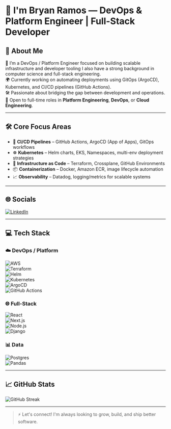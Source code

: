 # 👋 I'm Bryan Ramos — DevOps & Platform Engineer | Full-Stack Developer

## 🚀 About Me
🔧 I’m a DevOps / Platform Engineer focused on building scalable infrastructure and developer tooling I also have a strong background in computer science and full-stack engineering.<br>
🌍 Currently working on automating deployments using GitOps (ArgoCD), Kubernetes, and CI/CD pipelines (GitHub Actions).<br>
🛠️ Passionate about bridging the gap between development and operations.<br>
🎯 Open to full-time roles in **Platform Engineering**, **DevOps**, or **Cloud Engineering**.<br>

---

## 🛠️ Core Focus Areas

- 🧩 **CI/CD Pipelines** – GitHub Actions, ArgoCD (App of Apps), GitOps workflows  
- ☸️ **Kubernetes** – Helm charts, EKS, Namespaces, multi-env deployment strategies  
- 🧱 **Infrastructure as Code** – Terraform, Crossplane, GitHub Environments  
- 📦 **Containerization** – Docker, Amazon ECR, image lifecycle automation  
- 📈 **Observability** – Datadog, logging/metrics for scalable systems  

---

## 🌐 Socials
[![LinkedIn](https://img.shields.io/badge/LinkedIn-%230077B5.svg?logo=linkedin&logoColor=white)](https://linkedin.com/in/bryan-ramos-174826279)

---

## 💻 Tech Stack

### ☁️ DevOps / Platform
![AWS](https://img.shields.io/badge/AWS-232F3E?style=for-the-badge&logo=amazonaws&logoColor=white)  
![Terraform](https://img.shields.io/badge/Terraform-844FBA?style=for-the-badge&logo=terraform&logoColor=white)  
![Helm](https://img.shields.io/badge/Helm-0F1689?style=for-the-badge&logo=helm&logoColor=white)  
![Kubernetes](https://img.shields.io/badge/Kubernetes-326CE5?style=for-the-badge&logo=kubernetes&logoColor=white)  
![ArgoCD](https://img.shields.io/badge/ArgoCD-FE4C00?style=for-the-badge&logo=argo&logoColor=white)  
![GitHub Actions](https://img.shields.io/badge/GitHub_Actions-2088FF?style=for-the-badge&logo=githubactions&logoColor=white)

### 🌐 Full-Stack
![React](https://img.shields.io/badge/react-%2320232a.svg?style=for-the-badge&logo=react&logoColor=%2361DAFB)  
![Next.js](https://img.shields.io/badge/Next-black?style=for-the-badge&logo=next.js&logoColor=white)  
![Node.js](https://img.shields.io/badge/node.js-6DA55F?style=for-the-badge&logo=node.js&logoColor=white)  
![Django](https://img.shields.io/badge/django-%23404d59.svg?style=for-the-badge&logo=django&logoColor=%2361DAFB)

### 📊 Data
![Postgres](https://img.shields.io/badge/postgres-%23316192.svg?style=for-the-badge&logo=postgresql&logoColor=white)  
![Pandas](https://img.shields.io/badge/pandas-%23150458.svg?style=for-the-badge&logo=pandas&logoColor=white)

---

## 📈 GitHub Stats
![GitHub Streak](https://github-readme-streak-stats.herokuapp.com/?user=bryanpow&theme=default&hide_border=true)

---

> ⚡ Let's connect! I'm always looking to grow, build, and ship better software.


